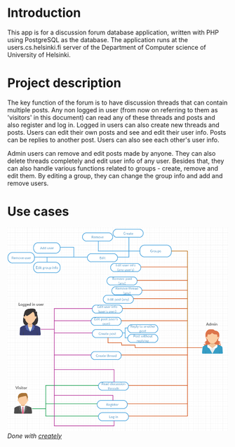 # Introduction

This app is for a discussion forum database application, written with PHP using PostgreSQL as the database. The application runs at the users.cs.helsinki.fi server of the Department of Computer science of University of Helsinki.

# Project description

The key function of the forum is to have discussion threads that can contain multiple posts. Any non logged in user (from now on referring to them as 'visitors' in this document) can read any of these threads and posts and also register and log in. Logged in users can also create new threads and posts. Users can edit their own posts and see and edit their user info. Posts can be replies to another post. Users can also see each other's user info.

Admin users can remove and edit posts made by anyone. They can also delete threads completely and edit user info of any user. Besides that, they can also handle various functions related to groups - create, remove and edit them. By editing a group, they can change the group info and add and remove users.

# Use cases

![Use cases](./use_case_diagram.png)
_Done with [creately](http://creately.com/)_
